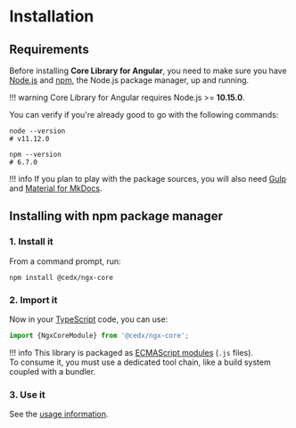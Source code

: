 # Installation

## Requirements
Before installing **Core Library for Angular**, you need to make sure you have [Node.js](https://nodejs.org)
and [npm](https://www.npmjs.com), the Node.js package manager, up and running.

!!! warning
    Core Library for Angular requires Node.js >= **10.15.0**.

You can verify if you're already good to go with the following commands:

```shell
node --version
# v11.12.0

npm --version
# 6.7.0
```

!!! info
    If you plan to play with the package sources, you will also need
    [Gulp](https://gulpjs.com) and [Material for MkDocs](https://squidfunk.github.io/mkdocs-material).

## Installing with npm package manager

### 1. Install it
From a command prompt, run:

```shell
npm install @cedx/ngx-core
```

### 2. Import it
Now in your [TypeScript](https://www.typescriptlang.org) code, you can use:

```ts
import {NgxCoreModule} from '@cedx/ngx-core';
```

!!! info
    This library is packaged as [ECMAScript modules](https://nodejs.org/api/esm.html) (`.js` files).  
    To consume it, you must use a dedicated tool chain, like a build system coupled with a bundler.

### 3. Use it
See the [usage information](usage.md).
